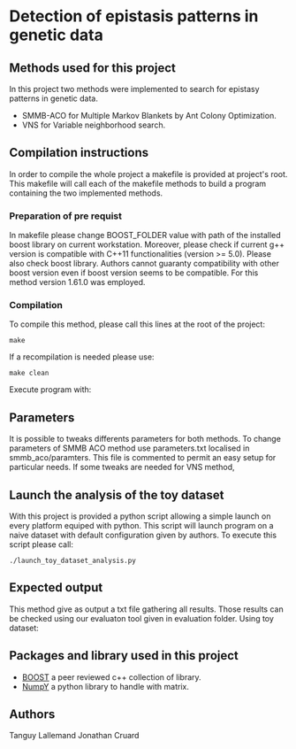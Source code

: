 # Detection of epistasis patterns in genetic data
## Methods used for this project
In this project two methods were implemented to search for epistasy patterns in genetic data.

- SMMB-ACO for Multiple Markov Blankets by Ant Colony Optimization.
- VNS for Variable neighborhood search.
## Compilation instructions
In order to compile the whole project a makefile is provided at project's root. This makefile will call each of the makefile methods to build a program containing the two implemented methods.
### Preparation of pre requist
In makefile please change BOOST_FOLDER value with path of the installed boost library on current workstation.
Moreover, please check if current g++ version is compatible with C++11 functionalities (version >= 5.0). Please also check boost library. Authors cannot guaranty compatibility with other boost version even if boost version seems to be compatible. For this method version 1.61.0 was employed.
### Compilation
To compile this method, please call this lines at the root of the project:

    make

If a recompilation is needed please use:

    make clean

Execute program with:

<!-- TODO mettre ici le call de smmb -->
## Parameters
It is possible to tweaks differents parameters for both methods. To change parameters of SMMB ACO method use parameters.txt localised in smmb_aco/paramters. This file is commented to permit an easy setup for particular needs. If some tweaks are needed for VNS method,
<!-- TODO mettre le chemin des parametres -->
## Launch the analysis of the toy dataset
With this project is provided a python script allowing a simple launch on every platform equiped with python. This script will launch program on a naive dataset with default configuration given by authors.
To execute this script please call:

    ./launch_toy_dataset_analysis.py

## Expected output
This method give as output a txt file gathering all results. Those results can be checked using our evaluaton tool given in evaluation folder.
Using toy dataset:
<!-- TODO mettre ce qu on attend -->
## Packages and library used in this project
- [BOOST](https://www.boost.org/) a peer reviewed c++ collection of library.
- [NumpY](http://www.numpy.org/) a python library to handle with matrix.

## Authors
Tanguy Lallemand
Jonathan Cruard
